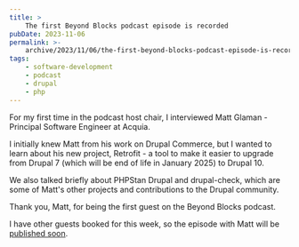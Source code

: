 ```yaml
---
title: >
    The first Beyond Blocks podcast episode is recorded
pubDate: 2023-11-06
permalink: >-
    archive/2023/11/06/the-first-beyond-blocks-podcast-episode-is-recorded
tags:
    - software-development
    - podcast
    - drupal
    - php
---
```


For my first time in the podcast host chair, I interviewed Matt Glaman - Principal Software Engineer at Acquia.

I initially knew Matt from his work on Drupal Commerce, but I wanted to learn about his new project, Retrofit - a tool to make it easier to upgrade from Drupal 7 (which will be end of life in January 2025) to Drupal 10.

We also talked briefly about PHPStan Drupal and drupal-check, which are some of Matt's other projects and contributions to the Drupal community.

Thank you, Matt, for being the first guest on the Beyond Blocks podcast.

I have other guests booked for this week, so the episode with Matt will be [published soon][podcast].

[podcast]: {{site.url}}/podcast
